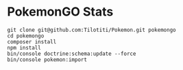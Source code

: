 PokemonGO Stats
===============

    git clone git@github.com:Tilotiti/Pokemon.git pokemongo
    cd pokemongo
    composer install
    npm install
    bin/console doctrine:schema:update --force
    bin/console pokemon:import
    
